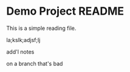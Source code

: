 # Demo Project README
This is a simple reading file.

la;kslk;adjsf;lj

add'l notes

on a branch that's bad